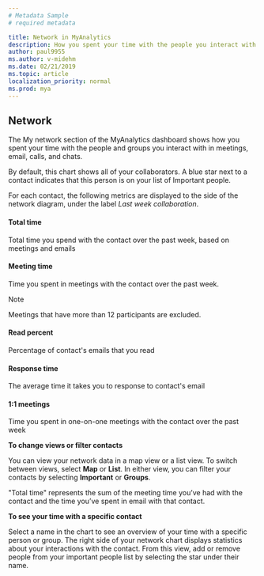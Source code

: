 ```yaml
---
# Metadata Sample
# required metadata

title: Network in MyAnalytics
description: How you spent your time with the people you interact with in meetings or in email shows in the Network section of MyAnalytics
author: paul9955
ms.author: v-midehm
ms.date: 02/21/2019
ms.topic: article
localization_priority: normal 
ms.prod: mya
---
```


## Network 

The My network section of the MyAnalytics dashboard shows how you spent your time with the people and groups you interact with in meetings, email, calls, and chats.

By default, this chart shows all of your collaborators. A blue star next to a contact indicates that this person is on your list of Important people.

For each contact, the following metrics are displayed to the side of the network diagram, under the label _Last week collaboration_.

#### Total time

Total time you spend with the contact over the past week, based on meetings and emails

#### Meeting time

Time you spent in meetings with the contact over the past week.

> [!Note]
> Meetings that have more than 12 participants are excluded.

#### Read percent

Percentage of contact's emails that you read

#### Response time

The average time it takes you to response to contact's email

#### 1:1 meetings

Time you spent in one-on-one meetings with the contact over the past week

**To change views or filter contacts**

You can view your network data in a map view or a list view. To switch between views, select **Map** or **List**. In either view, you can filter your contacts by selecting **Important** or **Groups**.

"Total time" represents the sum of the meeting time you’ve had with the contact and the time you’ve spent in email with that contact.

**To see your time with a specific contact**

Select a name in the chart to see an overview of your time with a specific person or group. The right side of your network chart displays statistics about your interactions with the contact. From this view, add or remove people from your important people list by selecting the star under their name.
